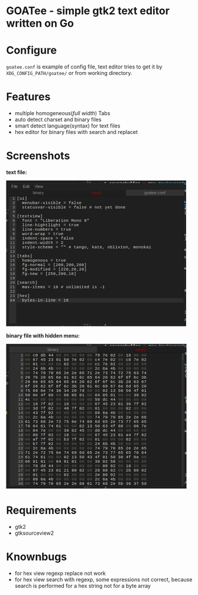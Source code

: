 # GOATee - simple gtk2 text editor written on Go

# Configure

`goatee.conf` is example of config file, text editor tries to get it by `XDG_CONFIG_PATH/goatee/` or from working directory.

# Features

 * multiple homogeneous(*full width*) Tabs
 * auto detect charset and binary files
 * smart detect language(syntax) for text files
 * hex editor for binary files with search and replacet

# Screenshots


**text file:**

![text](screenshots/text.png)


**binary file with hidden menu:**

![binary](screenshots/binary.png)



# Requirements
 
 * gtk2
 * gtksourceview2


# Knownbugs
 * for hex view regexp replace not work
 * for hex view search with regexp, some expressions not correct, because search is performed for a hex string not for a byte array